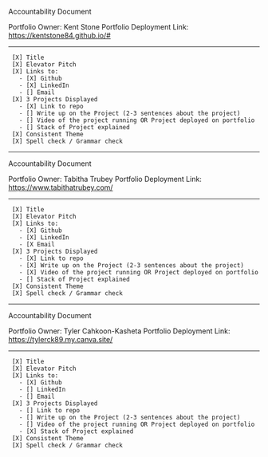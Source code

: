  Accountability Document 

  Portfolio Owner: Kent Stone
  Portfolio Deployment Link: 
  https://kentstone84.github.io/#
 _________________________________ 
     [X] Title  
     [X] Elevator Pitch  
     [X] Links to:  
       - [X] Github  
       - [X] LinkedIn  
       - [] Email  
     [X] 3 Projects Displayed  
       - [X] Link to repo  
       - [] Write up on the Project (2-3 sentences about the project)  
       - [] Video of the project running OR Project deployed on portfolio  
       - [] Stack of Project explained 
     [X] Consistent Theme
     [X] Spell check / Grammar check 

*********************************************

 Accountability Document 

  Portfolio Owner: Tabitha Trubey 
  Portfolio Deployment Link: 
  https://www.tabithatrubey.com/
 _________________________________ 
     [X] Title  
     [X] Elevator Pitch  
     [X] Links to:  
       - [X] Github  
       - [X] LinkedIn  
       - [X Email  
     [X] 3 Projects Displayed  
       - [X] Link to repo  
       - [X] Write up on the Project (2-3 sentences about the project)  
       - [X] Video of the project running OR Project deployed on portfolio  
       - [] Stack of Project explained 
     [X] Consistent Theme
     [X] Spell check / Grammar check 

*********************************************

 Accountability Document 

  Portfolio Owner:  Tyler Cahkoon-Kasheta
  Portfolio Deployment Link: 
  https://tylerck89.my.canva.site/
 _________________________________ 
     [X] Title  
     [X] Elevator Pitch  
     [X] Links to:  
       - [X] Github  
       - [] LinkedIn  
       - [] Email  
     [X] 3 Projects Displayed  
       - [] Link to repo  
       - [] Write up on the Project (2-3 sentences about the project)  
       - [] Video of the project running OR Project deployed on portfolio  
       - [X] Stack of Project explained 
     [X] Consistent Theme
     [X] Spell check / Grammar check 
